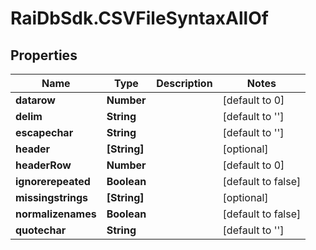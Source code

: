 # RaiDbSdk.CSVFileSyntaxAllOf

## Properties

Name | Type | Description | Notes
------------ | ------------- | ------------- | -------------
**datarow** | **Number** |  | [default to 0]
**delim** | **String** |  | [default to &#39;&#39;]
**escapechar** | **String** |  | [default to &#39;&#39;]
**header** | **[String]** |  | [optional] 
**headerRow** | **Number** |  | [default to 0]
**ignorerepeated** | **Boolean** |  | [default to false]
**missingstrings** | **[String]** |  | [optional] 
**normalizenames** | **Boolean** |  | [default to false]
**quotechar** | **String** |  | [default to &#39;&#39;]


